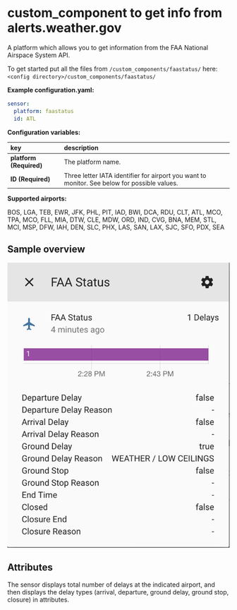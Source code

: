 # custom_component to get info from alerts.weather.gov

A platform which allows you to get information from the FAA National Airspace System API.


To get started put all the files from `/custom_components/faastatus/` here:
`<config directory>/custom_components/faastatus/`

**Example configuration.yaml:**

```yaml
sensor:
  platform: faastatus
  id: ATL
```

**Configuration variables:**

key | description
:--- | :---
**platform (Required)** | The platform name.
**ID (Required)** | Three letter IATA identifier for airport you want to monitor. See below for possible values.

**Supported airports:**

BOS, LGA, TEB, EWR, JFK, PHL, PIT, IAD, BWI, DCA, RDU, CLT, ATL, MCO, TPA, MCO, FLL, MIA, DTW, CLE, MDW, ORD, IND, CVG, BNA, MEM, STL, MCI, MSP, DFW, IAH, DEN, SLC, PHX, LAS, SAN, LAX, SJC, SFO, PDX, SEA

## Sample overview

![Sample overview](sensor.png)

## Attributes

The sensor displays total number of delays at the indicated airport, and then displays the delay types (arrival, departure, ground delay, ground stop, closure) in attributes.
